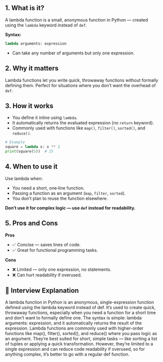 ## 1. What is it?
A lambda function is a small, anonymous function in Python — created using the `lambda` keyword instead of `def`.

**Syntax:**  
```python
lambda arguments: expression
```
- Can take any number of arguments but only one expression.

## 2. Why it matters
Lambda functions let you write quick, throwaway functions without formally defining them. Perfect for situations where you don’t want the overhead of `def`.

## 3. How it works
- You define it inline using `lambda`.
- It automatically returns the evaluated expression (no `return` keyword).
- Commonly used with functions like `map()`, `filter()`, `sorted()`, and `reduce()`.

```python
# Example
square = lambda x: x ** 2
print(square(5))  # 25
```

## 4. When to use it
Use lambda when:
- You need a short, one‑line function.
- Passing a function as an argument (`map`, `filter`, `sorted`).
- You don’t plan to reuse the function elsewhere.

**Don’t use it for complex logic — use `def` instead for readability.**

## 5. Pros and Cons
**Pros**
- ✅ Concise — saves lines of code.
- ✅ Great for functional programming tasks.

**Cons**
- ❌ Limited — only one expression, no statements.
- ❌ Can hurt readability if overused.

## 🧠 Interview Explanation

A lambda function in Python is an anonymous, single-expression function defined using the lambda keyword instead of def. It’s used to create quick, throwaway functions, especially when you need a function for a short time and don’t want to formally define one. The syntax is simple: lambda arguments: expression, and it automatically returns the result of the expression. Lambda functions are commonly used with higher-order functions like map(), filter(), sorted(), and reduce() where you pass logic as an argument. They’re best suited for short, simple tasks — like sorting a list of tuples or applying a quick transformation. However, they’re limited to a single expression and can reduce code readability if overused, so for anything complex, it’s better to go with a regular def function.
